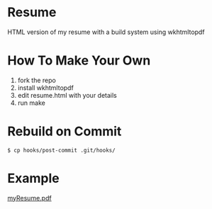 Resume
======

HTML version of my resume with a build system using wkhtmltopdf

How To Make Your Own
====================

1. fork the repo
1. install wkhtmltopdf
1. edit resume.html with your details
1. run make

Rebuild on Commit
===============

```$ cp hooks/post-commit .git/hooks/```

Example
=======

[myResume.pdf](http://www.spacejake.com/resume.pdf)
